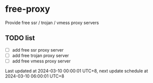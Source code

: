 
# free-proxy
Provide free ssr / trojan / vmess proxy servers


## TODO list
- [ ] add free ssr proxy server
- [ ] add free trojan proxy server
- [ ] add free vmess proxy server

Last updated at 2024-03-10 00:00:01 UTC+8, next update schedule at 2024-03-10 06:00:01 UTC+8

